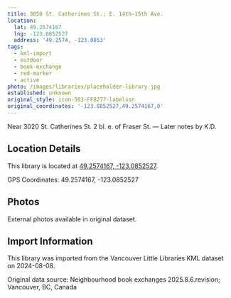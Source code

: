 ```yaml
---
title: 3050 St. Catherines St.; E. 14th—15th Ave.
location:
  lat: 49.2574167
  lng: -123.0852527
  address: '49.2574, -123.0853'
tags:
  - kml-import
  - outdoor
  - book-exchange
  - red-marker
  - active
photo: /images/libraries/placeholder-library.jpg
established: unknown
original_style: icon-503-FF8277-labelson
original_coordinates: '-123.0852527,49.2574167,0'
---
```

Near 3020 St. Catherines St.
 2 bl. e. of Fraser St.
— Later notes by K.D.

## Location Details

This library is located at [49.2574167, -123.0852527](https://www.google.com/maps?q=49.2574167,-123.0852527).

GPS Coordinates: 49.2574167, -123.0852527

## Photos

External photos available in original dataset.

## Import Information

This library was imported from the Vancouver Little Libraries KML dataset on 2024-08-08.

Original data source: Neighbourhood book exchanges 2025.8.6.revision; Vancouver, BC, Canada
